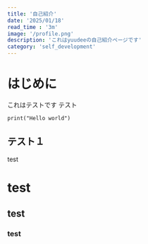 ```yaml
---
title: '自己紹介'
date: '2025/01/18'
read_time : '3m'
image: '/profile.png'
description: 'これはyuudeeの自己紹介ページです'
category: 'self_development'
---
```


# はじめに
これはテストです
テスト
```
print("Hello world")
```


## テスト１
test

# test
## test
### test